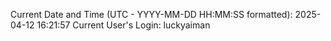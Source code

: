 Current Date and Time (UTC - YYYY-MM-DD HH:MM:SS formatted): 2025-04-12 16:21:57
Current User's Login: luckyaiman
